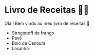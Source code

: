 # Livro de Receitas :man_cook:

Olá ! Bem vindo ao meu livro de receitas :wave:

- Strogonoff de frango
- Pavê
- Bolo de Cenoura
- Lasanha
